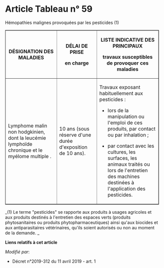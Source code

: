 # Article Tableau n° 59

Hémopathies malignes provoquées par les pesticides (1)

<table border="1">
  <tbody>
    <tr>
      <th>

DÉSIGNATION DES MALADIES</th>
      <th>

DÉLAI DE PRISE

en charge

</th>
      <th>

LISTE INDICATIVE DES PRINCIPAUX

travaux susceptibles de provoquer ces maladies

</th>
    </tr>
    <tr>
      <td align="left">

Lymphome malin non hodgkinien, dont la leucémie lymphoïde chronique et le myélome multiple .

</td>
      <td align="left">

10 ans (sous réserve d'une durée d'exposition de 10 ans).</td>
      <td align="left">

Travaux exposant habituellement aux pesticides :

- lors de la manipulation ou l'emploi de ces produits, par contact ou par inhalation ;

- par contact avec les cultures, les surfaces, les animaux traités ou lors de l'entretien des machines destinées à
l'application des pesticides.

</td>
    </tr>
  </tbody>
</table>

_(1) Le terme "pesticides" se rapporte aux produits à usages agricoles et aux produits destinés à l'entretien des espaces
verts (produits phytosanitaires ou produits phytopharmaceutiques) ainsi qu'aux biocides et aux antiparasitaires vétérinaires,
qu'ils soient autorisés ou non au moment de la demande. _

**Liens relatifs à cet article**

_Modifié par_:

  - Décret n°2019-312 du 11 avril 2019 - art. 1
